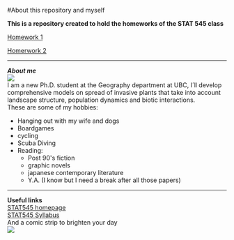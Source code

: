 #About this repository and myself

**This is a repository created to hold the homeworks of the STAT 545 class**

[Homework 1](https://github.com/OliviaTabares/STAT545-hw-Tabares-Mendoza-Olivia/tree/master/hw_01 ) 

[Homerwork 2](https://github.com/OliviaTabares/STAT545-hw-Tabares-Mendoza-Olivia/tree/master/hw_02)    

   
   
***   
**_About me_**  
![](http://williamslabubc.weebly.com/uploads/1/7/1/0/17102980/published/olivia.jpeg?1504668424)  
I am a new Ph.D. student at the Geography department at UBC, I´ll develop comprehensive models on spread of invasive plants that take into account landscape structure, population dynamics and biotic interactions.  
These are some of my hobbies:  

* Hanging out with my wife and dogs    
* Boardgames  
* cycling   
* Scuba Diving  
* Reading:
    * Post 90's fiction
    * graphic novels
    * japanese contemporary literature
    * Y.A. (I know but I need a break after all those papers)  
***

**Useful links**      
[STAT545 homepage](http://stat545.com/index.html)  
[STAT545 Syllabus](http://stat545.com/syllabus.html)  
And a comic strip to brighten your day  
![](http://phdcomics.com/comics/archive/phd091212s.gif)

